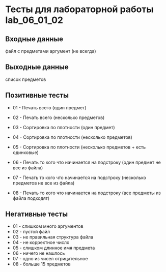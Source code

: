 # Тесты для лабораторной работы lab_06_01_02

## Входные данные

файл с предметами
аргумент (не всегда)

## Выходные данные

список предметов

## Позитивные тесты

- 01 - Печать всего (один предмет)
- 02 - Печать всего (несколько предметов)

- 03 - Сортировка по плотности (один предмет)
- 04 - Сортировка по плотности (несколько предметов)
- 05 - Сортировка по плотности (несколько предметов + есть одинковые)

- 06 - Печать то кого что начинается на подстроку (один предмет не все из файла)
- 07 - Печать то кого что начинается на подстроку (несколько предметов не все из файла)
- 08 - Печать то кого что начинается на подстроку (все предметы из файла подходят)

## Негативные тесты

- 01 - слишком много аргументов
- 02 - пустой файл
- 03 - не правильная структура файла
- 04 - не корректное число
- 05 - слишком длинное имя предмета
- 06 - ничего не нашлось
- 07 - одно из чисел отрицательное 
- 08 - больше 15 предметов 
